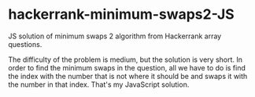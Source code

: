 # hackerrank-minimum-swaps2-JS
JS solution of minimum swaps 2 algorithm from Hackerrank array questions.

The difficulty of the problem is medium, but the solution is very short.
In order to find the minimum swaps in the question, all we have to do is find the index with the number that is not where it should be and swaps it with the number in that index. That's my JavaScript solution.
